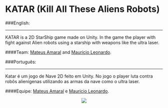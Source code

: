 # KATAR (Kill All These Aliens Robots)

###English:
___
KATAR is a 2D StarShip game made on Unity. In the game the player with fight against Alien robots using a starship with weapons like the ultra laser.

####Team:
[Mateus Amaral](https://github.com/gitmateusamaral) and [Mauricio Leonardo](https://github.com/https://github.com/mauriciolfsilva).

###Português:
___
Katar é um jogo de Nave 2D feito em Unity. No jogo o player luta contra robôs alienígenas utilizando as armas da nave como o ultra laser.

####Equipe:
[Mateus Amaral](https://github.com/gitmateusamaral) e [Mauricio Leonardo](https://github.com/https://github.com/mauriciolfsilva).


<p align="center">
  <img src="http://i.imgur.com/S7dFZjw.png/">
</p>


